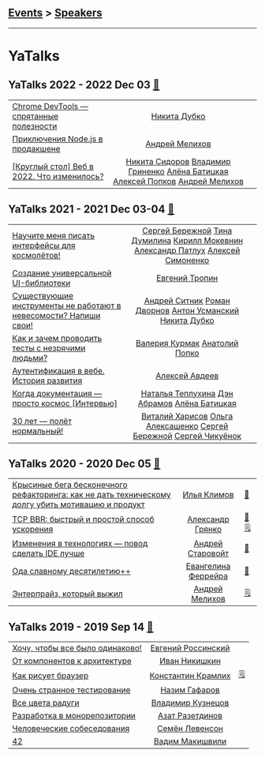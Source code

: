## [Events](../README.md) > [Speakers](../speakers.md)
---

# YaTalks

## YaTalks 2022 - 2022 Dec 03 [:movie_camera:](https://www.youtube.com/watch?v=G72O84_mIqI)
| | | |
| --- | :---: | --- |
| [Chrome DevTools — спрятанные полезности](https://www.youtube.com/watch?v=G72O84_mIqI&t=3901s)  |  [Никита Дубко](../../speakers/Никита%20Дубко.md)  |    |
| [Приключения Node.js в продакшене](https://www.youtube.com/watch?v=G72O84_mIqI&t=8550s)  |  [Андрей Мелихов](../../speakers/Андрей%20Мелихов.md)  |    |
| [[Круглый стол] Веб в 2022. Что изменилось?](https://www.youtube.com/watch?v=G72O84_mIqI&t=11026s)  |  [Никита Сидоров](../../speakers/Никита%20Сидоров.md)  [Владимир Гриненко](../../speakers/Владимир%20Гриненко.md)  [Алёна Батицкая](../../speakers/Алёна%20Батицкая.md)  [Алексей Попков](../../speakers/Алексей%20Попков.md)  [Андрей Мелихов](../../speakers/Андрей%20Мелихов.md)  |    |
## YaTalks 2021 - 2021 Dec 03-04 [:movie_camera:](https://www.youtube.com/playlist?list=PLKaafC45L_SSj9alzlF_saWXX-4GpjXRD)
| | | |
| --- | :---: | --- |
| [Научите меня писать интерфейсы для космолётов!](https://youtu.be/xvFGVdee1Dw)  |  [Сергей Бережной](../../speakers/Сергей%20Бережной.md)  [Тина Думилина](../../speakers/Тина%20Думилина.md)  [Кирилл Мокевнин](../../speakers/Кирилл%20Мокевнин.md)  [Александр Патлух](../../speakers/Александр%20Патлух.md)  [Алексей Симоненко](../../speakers/Алексей%20Симоненко.md)  |    |
| [Создание универсальной UI-библиотеки](https://youtu.be/0LuKoLJ3zbU)  |  [Евгений Тропин](../../speakers/Евгений%20Тропин.md)  |    |
| [Существующие инструменты не работают в невесомости? Напиши свои!](https://youtu.be/Qnx2MIhe6Tw)  |  [Андрей Ситник](../../speakers/Андрей%20Ситник.md)  [Роман Дворнов](../../speakers/Роман%20Дворнов.md)  [Антон Усманский](../../speakers/Антон%20Усманский.md)  [Никита Дубко](../../speakers/Никита%20Дубко.md)  |    |
| [Как и зачем проводить тесты с незрячими людьми?](https://youtu.be/0LqfcuBTpYw)  |  [Валерия Курмак](../../speakers/Валерия%20Курмак.md)  [Анатолий Попко](../../speakers/Анатолий%20Попко.md)  |    |
| [Аутентификация в вебе. История развития](https://youtu.be/amlPrfUWTqo)  |  [Алексей Авдеев](../../speakers/Алексей%20Авдеев.md)  |    |
| [Когда документация — просто космос [Интервью]](https://youtu.be/hHjKJdnQRlM)  |  [Наталья Теплухина](../../speakers/Наталья%20Теплухина.md)  [Дэн Абрамов](../../speakers/Дэн%20Абрамов.md)  [Алёна Батицкая](../../speakers/Алёна%20Батицкая.md)  |    |
| [30 лет — полёт нормальный!](https://youtu.be/Ot-Wk4HjYwQ)  |  [Виталий Харисов](../../speakers/Виталий%20Харисов.md)  [Ольга Алексашенко](../../speakers/Ольга%20Алексашенко.md)  [Сергей Бережной](../../speakers/Сергей%20Бережной.md)  [Сергей Чикуёнок](../../speakers/Сергей%20Чикуёнок.md)  |    |
## YaTalks 2020 - 2020 Dec 05 [:movie_camera:](https://www.youtube.com/playlist?list=PLQC2_0cDcSKBbPCFhGGi0aeXwTbhSs3nQ)
| | | |
| --- | :---: | --- |
| [Крысиные бега бесконечного рефакторинга: как не дать техническому долгу убить мотивацию и продукт](https://youtu.be/aOiJ3k2UvO4)  |  [Илья Климов](../../speakers/Илья%20Климов.md)  | [:notebook:](https://yadi.sk/i/Isdi9NcH11aZNQ)   |
| [TCP BBR: быстрый и простой способ ускорения](https://youtu.be/hOr9GP_czFs)  |  [Александр Грянко](../../speakers/Александр%20Грянко.md)  | [:notebook:](https://yadi.sk/i/8fJkXTxGxx0KlQ)  [:spiral_notepad:](https://habr.com/ru/company/yandex/blog/533530/) |
| [Изменения в технологиях — повод сделать IDE лучше](https://youtu.be/b7Baa1jY4So)  |  [Андрей Старовойт](../../speakers/Андрей%20Старовойт.md)  | [:notebook:](https://yadi.sk/i/uPET-cAX60783A)   |
| [Ода славному десятилетию++](https://youtu.be/gaWkJjTsluc)  |  [Евангелина Феррейра](../../speakers/Евангелина%20Феррейра.md)  | [:notebook:](https://yadi.sk/i/gtWVRkxvLW1Vfw)   |
| [Энтерпрайз, который выжил](https://youtu.be/CqOUpouTCZM)  |  [Андрей Мелихов](../../speakers/Андрей%20Мелихов.md)  |   [:spiral_notepad:](https://habr.com/ru/company/yandex/blog/540126/) |
## YaTalks 2019 - 2019 Sep 14 [:movie_camera:](https://youtu.be/Xg-oZp0EcYc)
| | | |
| --- | :---: | --- |
| [Хочу, чтобы все было одинаково!](https://www.youtube.com/watch?v=Xg-oZp0EcYc&t=189s)  |  [Евгений Россинский](../../speakers/Евгений%20Россинский.md)  |    |
| [От компонентов к архитектуре](https://www.youtube.com/watch?v=Xg-oZp0EcYc&t=3308s)  |  [Иван Никишкин](../../speakers/Иван%20Никишкин.md)  |    |
| [Как рисует браузер](https://www.youtube.com/watch?v=Xg-oZp0EcYc&t=6189s)  |  [Константин Крамлих](../../speakers/Константин%20Крамлих.md)  |   [:spiral_notepad:](https://habr.com/ru/company/yandex/blog/468165/) |
| [Очень странное тестирование](https://www.youtube.com/watch?v=Xg-oZp0EcYc&t=9459s)  |  [Назим Гафаров](../../speakers/Назим%20Гафаров.md)  |    |
| [Все цвета радуги](https://www.youtube.com/watch?v=Xg-oZp0EcYc&t=16350s)  |  [Владимир Кузнецов](../../speakers/Владимир%20Кузнецов.md)  |    |
| [Разработка в монорепозитории](https://www.youtube.com/watch?v=Xg-oZp0EcYc&t=19354s)  |  [Азат Разетдинов](../../speakers/Азат%20Разетдинов.md)  |    |
| [Человеческие собеседования](https://www.youtube.com/watch?v=Xg-oZp0EcYc&t=22340s)  |  [Семён Левенсон](../../speakers/Семён%20Левенсон.md)  |    |
| [42](https://www.youtube.com/watch?v=Xg-oZp0EcYc&t=25572s)  |  [Вадим Макишвили](../../speakers/Вадим%20Макишвили.md)  |    |
